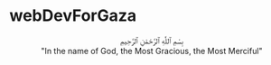 # webDevForGaza
<div style="width:100%; text-align:center;">
      بِسْمِ ٱللَّٰهِ ٱلرَّحْمَٰنِ ٱلرَّحِيمِ<br>
      "In the name of God, the Most Gracious, the Most Merciful"
</div>
